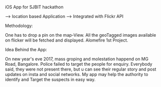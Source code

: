 iOS App for SJBIT hackathon


--> location based Application
--> Integrated with Flickr API

Methodology:

One has to drop a pin on the map-View.
All the geoTagged images available on flicker will be fetched and displayed. Alomefire 1st Project.

Idea Behind the App:

On new year's eve 2017, mass groping and molestation happend on MG Road, Bangalore. Police failed to target the people for enquiry. Everybody said, they were not present there, but u can see their regular story and post updates on insta and social networks. My app may help the authority to identify and Target the suspects in easy way.
